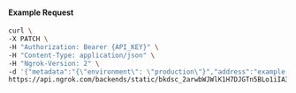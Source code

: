 <!-- Code generated for API Clients. DO NOT EDIT. -->

#### Example Request

```bash
curl \
-X PATCH \
-H "Authorization: Bearer {API_KEY}" \
-H "Content-Type: application/json" \
-H "Ngrok-Version: 2" \
-d '{"metadata":"{\"environment\": \"production\"}","address":"example.com:8080","tls":{}}' \
https://api.ngrok.com/backends/static/bkdsc_2arwbWJWlK1H7DJGTn5BLo1iIA3
```
